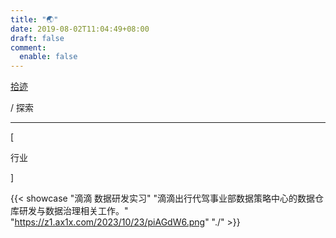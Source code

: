 ```yaml
---
title: "🌏"
date: 2019-08-02T11:04:49+08:00
draft: false
comment:
  enable: false
---
```


<div class="nav-tab">
  <a href="../../cages"><p class="not">拾迹</p></a>
  <p class="now">/&nbsp;探索</p>
</div>

---

<div class="nav-tab">
  <p class="bord">[</p>
  <p class="now">行业</p>
  <p class="bord">]</p>
</div>

{{< showcase "滴滴 数据研发实习" "滴滴出行代驾事业部数据策略中心的数据仓库研发与数据治理相关工作。" "https://z1.ax1x.com/2023/10/23/piAGdW6.png" "./" >}}